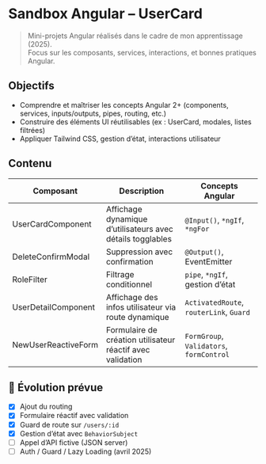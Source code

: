 # Sandbox Angular – UserCard

> Mini-projets Angular réalisés dans le cadre de mon apprentissage (2025).  
> Focus sur les composants, services, interactions, et bonnes pratiques Angular.

## Objectifs

- Comprendre et maîtriser les concepts Angular 2+ (components, services, inputs/outputs, pipes, routing, etc.)
- Construire des éléments UI réutilisables (ex : UserCard, modales, listes filtrées)
- Appliquer Tailwind CSS, gestion d’état, interactions utilisateur

## Contenu

| Composant           | Description                                                | Concepts Angular                         |
| ------------------- | ---------------------------------------------------------- | ---------------------------------------- |
| UserCardComponent   | Affichage dynamique d’utilisateurs avec détails togglables | `@Input()`, `*ngIf`, `*ngFor`            |
| DeleteConfirmModal  | Suppression avec confirmation                              | `@Output()`, EventEmitter                |
| RoleFilter          | Filtrage conditionnel                                      | `pipe`, `*ngIf`, gestion d’état          |
| UserDetailComponent | Affichage des infos utilisateur via route dynamique        | `ActivatedRoute`, `routerLink`, `Guard`  |
| NewUserReactiveForm | Formulaire de création utilisateur réactif avec validation | `FormGroup`, `Validators`, `formControl` |

## 📅 Évolution prévue

- [x] Ajout du routing
- [x] Formulaire réactif avec validation
- [x] Guard de route sur `/users/:id`
- [x] Gestion d’état avec `BehaviorSubject`
- [ ] Appel d’API fictive (JSON server)
- [ ] Auth / Guard / Lazy Loading (avril 2025)
